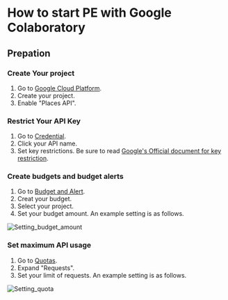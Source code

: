# How to start PE with Google Colaboratory

## Prepation

### Create Your project
1. Go to [Google Cloud Platform](https://console.cloud.google.com/).
1. Create your project.
1. Enable "Places API".

### Restrict Your API Key
1. Go to [Credential](https://console.cloud.google.com/google/maps-apis/credentials).
2. Click your API name.
3. Set key restrictions. Be sure to read [Google's Official document for key restriction](https://cloud.google.com/docs/authentication/api-keys?hl=en_US&_ga=2.22971646.-472611623.1669725235&_gac=1.89610601.1669726477.Cj0KCQiA-JacBhC0ARIsAIxybyMaLd8m16G73pFt7nddHkzexDaFyzTNlFoUgyEOYRtX839nPn1C864aAojmEALw_wcB#securing_an_api_key). 

### Create budgets and budget alerts
1. Go to [Budget and Alert](https://console.cloud.google.com/billing/).
2. Creat your budget.
3. Select your project.
4. Set your budget amount. An example setting is as follows.

![Setting_budget_amount](https://user-images.githubusercontent.com/108068990/205912721-ea280837-82cf-4310-9a65-a8cf4e72d264.png)

### Set maximum API usage
1. Go to [Quotas](https://console.cloud.google.com/google/maps-apis/quotas).
2. Expand "Requests".
3. Set your limit of requests. An example setting is as follows.

![Setting_quota](https://user-images.githubusercontent.com/108068990/205912840-cffc78d9-9c37-44d0-bd04-f091c93c27b0.png)
